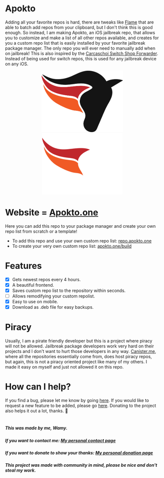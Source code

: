 # Apokto
Adding all your favorite repos is hard, there are tweaks like [Flame](http://cydia.saurik.com/package/com.aditkamath.flame/) that are able to batch add repos from your clipboard, but I don't think this is good enough. So instead, I am making Apokto, an iOS jailbreak repo, that allows you to customize and make a list of all other repos available, and creates for you a custom repo list that is easily installed by your favorite jailbreak package manager. The only repo you will ever need to manually add when on jailbreak! This is also inspired by the [Carcaschoi Switch Shop Forwarder](https://github.com/carcaschoi/tinfoil-json). Instead of being used for switch repos, this is used for any jailbreak device on any iOS.

<div align="center">
  <img src="/assets/darklogoapokto.png#gh-light-mode-only" height="200">
  <img src="/assets/lightlogoapokto.png#gh-dark-mode-only" height="200">
</div>

# Website = [Apokto.one](https://apokto.one)

Here you can add this repo to your package manager and create your own repo list from scratch or a template!
- To add this repo and use your own custom repo list: [repo.apokto.one](https://repo.apokto.one)
- To create your very own custom repo list:  [apokto.one/build](https://apokto.one/build)

# Features

- [x] Gets newest repos every 4 hours.
- [x] A beautiful frontend.
- [X] Saves custom repo list to the repository within seconds.
- [ ] Allows remodifying your custom repolist.
- [x] Easy to use on mobile.
- [x] Download as .deb file for easy backups.

# Piracy

Usually, I am a pirate friendly developer but this is a project where piracy will not be allowed. Jailbreak package developers work very hard on their projects and I don't want to hurt those developers in any way. [Canister.me](https://canister.me/), where all the repositories essentially come from, does host piracy repos, but again, this is not a piracy oriented project like many of my others. I made it easy on myself and just not allowed it on this repo. 

# How can I help?

If you find a bug, please let me know by going [here](https://github.com/Wamy-Dev/Apokto/issues/new/choose). If you would like to request a new feature to be added, please go [here](https://github.com/Wamy-Dev/Apokto/issues/new/choose). Donating to the project also helps it out a lot, thanks. 🐎

#

##### This was made by me, Wamy.
##### If you want to contact me: [My personal contact page](https://homeonacloud.com/contact)
##### If you want to donate to show your thanks: [My personal donation page](https://homeonacloud.com/donate)
##### This project was made with community in mind, please be nice and don't steal my work.
